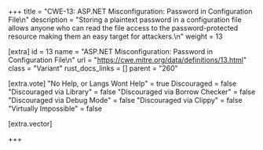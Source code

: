 +++
title = "CWE-13: ASP.NET Misconfiguration: Password in Configuration File\n"
description = "Storing a plaintext password in a configuration file allows anyone who can read the file access to the password-protected resource making them an easy target for attackers.\n"
weight = 13

[extra]
id = 13
name = "ASP.NET Misconfiguration: Password in Configuration File\n"
url = "https://cwe.mitre.org/data/definitions/13.html"
class = "Variant"
rust_docs_links = []
parent = "260"

[extra.vote]
"No Help, or Langs Wont Help" = true
Discouraged = false
"Discouraged via Library" = false
"Discouraged via Borrow Checker" = false
"Discouraged via Debug Mode" = false
"Discouraged via Clippy" = false
"Virtually Impossible" = false

[extra.vector]

+++